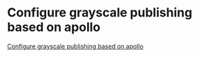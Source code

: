 # Configure grayscale publishing based on apollo
[Configure grayscale publishing based on apollo](https://aiwithcloud.com/2022/09/15/configure_grayscale_publishing_based_on_apollo/)